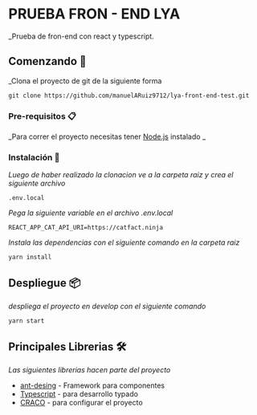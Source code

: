 # PRUEBA FRON - END LYA 

_Prueba de fron-end con react y typescript.

## Comenzando 🚀

_Clona el proyecto de git de la siguiente forma

```
git clone https://github.com/manuelARuiz9712/lya-front-end-test.git

```

### Pre-requisitos 📋

_Para correr el proyecto necesitas tener [Node.js](https://nodejs.org/es/) instalado _



### Instalación 🔧

_Luego de haber realizado la clonacion ve a la carpeta raiz y crea el siguiente archivo_
```
.env.local

```
_Pega la siguiente variable en el archivo .env.local_

```
REACT_APP_CAT_API_URI=https://catfact.ninja

```

_Instala las dependencias con el siguiente comando en la carpeta raiz_

```
yarn install

```


## Despliegue 📦

_despliega el proyecto en develop con el siguiente comando_
```
yarn start

```

## Principales Librerias 🛠️

_Las siguientes librerias hacen parte del proyecto_

* [ant-desing](https://ant.design/) - Framework para componentes
* [Typescript](https://www.typescriptlang.org/) - para desarrollo typado
* [CRACO](https://www.npmjs.com/package/@craco/craco) - para configurar el proyecto 

